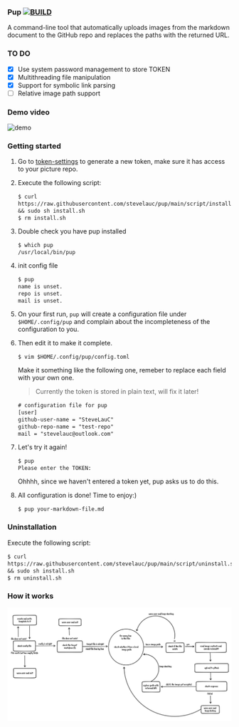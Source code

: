 ### Pup [![BUILD](https://github.com/stevelauc/pup/workflows/Rust/badge.svg)](https://github.com/stevelauc/pup/actions/workflows/build.yml)
A command-line tool that automatically uploads images from the markdown document to
the GitHub repo and replaces the paths with the returned URL.

### TO DO
- [x] Use system password management to store TOKEN
- [x] Multithreading file manipulation
- [x] Support for symbolic link parsing
- [ ] Relative image path support

### Demo video
  ![demo](https://user-images.githubusercontent.com/96880612/163778336-a2fda462-0af0-45fa-afb5-bbec48b438fa.gif)

### Getting started
1. Go to [token-settings](https://github.com/settings/tokens) to generate a new
   token, make sure it has access to your picture repo.

2. Execute the following script: 

   ```shell
   $ curl https://raw.githubusercontent.com/stevelauc/pup/main/script/install.sh && sudo sh install.sh
   $ rm install.sh
   ```

3. Double check you have pup installed
   ```shell
   $ which pup
   /usr/local/bin/pup
   ```
4. init config file
   ```shell
   $ pup
   name is unset.
   repo is unset.
   mail is unset.
   ```
5. On your first run, `pup` will create a configuration file under
`$HOME/.config/pup` and complain about the incompleteness of the configuration
to you.

6. Then edit it to make it complete.
   ```shell
   $ vim $HOME/.config/pup/config.toml
   ```
   Make it something like the following one, remeber to replace each field with your own one.

   > Currently the token is stored in plain text, will fix it later!
   ```
   # configuration file for pup
   [user]
   github-user-name = "SteveLauC"
   github-repo-name = "test-repo"
   mail = "stevelauc@outlook.com"
   ```
7. Let's try it again!
   ```shell
   $ pup
   Please enter the TOKEN: 
   ```
   Ohhhh, since we haven't entered a token yet, pup asks us to do this.

8. All configuration is done! Time to enjoy:)
   ```shell
   $ pup your-markdown-file.md
   ```
### Uninstallation
   Execute the following script:

   ```shell
   $ curl https://raw.githubusercontent.com/stevelauc/pup/main/script/uninstall.sh && sudo sh install.sh
   $ rm uninstall.sh
   ```
### How it works
![workflow](https://github.com/SteveLauC/pic/blob/main/Page%201.png)
